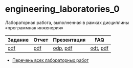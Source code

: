 # engineering_laboratories_0

Лабораторная работа, выполненная в рамках дисциплины «программная инженерия» 

| Задание | Отчет | Презентация | FAQ |
|---------|-------|-------------|-----|
| [pdf](https://github.com/BFI-2202/engineering_laboratories/blob/2a3e3d864ecec2b940646c2334fd25a7cb661ef2/semester_01/laboratory_01.pdf) | [pdf](materials/report.pdf) | [odp](materials/slides.odp), [pdf](materials/slides.pdf) | [odt](materials/notes.odt), [pdf](materials/notes.pdf)

* [Перечень всех лабораторных работ](https://github.com/BFI-2202/engineering_laboratories)
